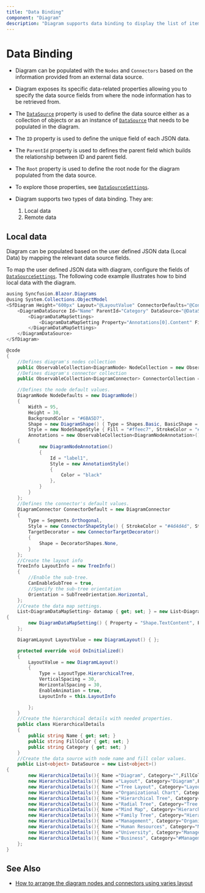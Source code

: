 ```yaml
---
title: "Data Binding"
component: "Diagram"
description: "Diagram supports data binding to display the list of items from local array/JSON data or server-side data source using DataManager."
---
```


# Data Binding

* Diagram can be populated with the `Nodes` and `Connectors` based on the information provided from an external data source.

* Diagram exposes its specific data-related properties allowing you to specify the data source fields from where the node information has to be retrieved from.

* The [`DataSource`](https://help.syncfusion.com/cr/blazor/Syncfusion.Blazor.Diagrams.DiagramDataSource.html#Syncfusion_Blazor_Diagrams_DiagramDataSource_DataSource) property is used to define the data source either as a collection of objects or as an instance of [`DataSource`](https://help.syncfusion.com/cr/blazor/Syncfusion.Blazor.Diagrams.DiagramDataSource.html#Syncfusion_Blazor_Diagrams_DiagramDataSource_DataSource) that needs to be populated in the diagram.

* The `ID` property is used to define the unique field of each JSON data.

* The `ParentId` property is used to defines the parent field which builds the relationship between ID and parent field.

* The `Root` property is used to define the root node for the diagram populated from the data source.

* To explore those properties, see [`DataSourceSettings`](https://help.syncfusion.com/cr/blazor/Syncfusion.Blazor.Diagrams.SfDiagram.html#Syncfusion_Blazor_Diagrams_SfDiagram_DataSourceSettings).

* Diagram supports two types of data binding. They are:

    1. Local data
    2. Remote data

## Local data

Diagram can be populated based on the user defined JSON data (Local Data) by mapping the relevant data source fields.

To map the user defined JSON data with diagram, configure the fields of [`DataSourceSettings`](https://help.syncfusion.com/cr/blazor/Syncfusion.Blazor.Diagrams.SfDiagram.html#Syncfusion_Blazor_Diagrams_SfDiagram_DataSourceSettings). The following code example illustrates how to bind local data with the diagram.

```csharp
ausing Syncfusion.Blazor.Diagrams
@using System.Collections.ObjectModel
<SfDiagram Height="600px" Layout="@LayoutValue" ConnectorDefaults="@ConnectorDefault" NodeDefaults="@NodeDefaults">
    <DiagramDataSource Id="Name" ParentId="Category" DataSource="@DataSource" DataMapSettings="@datamap">
        <DiagramDataMapSettings>
            <DiagramDataMapSetting Property="Annotations[0].Content" Field="Name"></DiagramDataMapSetting>
        </DiagramDataMapSettings>
    </DiagramDataSource>
</SfDiagram>

@code
{
    //Defines diagram's nodes collection
    public ObservableCollection<DiagramNode> NodeCollection = new ObservableCollection<DiagramNode>();
    //Defines diagram's connector collection
    public ObservableCollection<DiagramConnector> ConnectorCollection = new ObservableCollection<DiagramConnector>();

    //Defines the node default values.
    DiagramNode NodeDefaults = new DiagramNode()
    {
        Width = 95,
        Height = 30,
        BackgroundColor = "#6BA5D7",
        Shape = new DiagramShape() { Type = Shapes.Basic, BasicShape = BasicShapes.Rectangle },
        Style = new NodeShapeStyle { Fill = "#ffeec7", StrokeColor = "#ffeec7", StrokeWidth = 1, },
        Annotations = new ObservableCollection<DiagramNodeAnnotation>()
    {
            new DiagramNodeAnnotation()
            {
                Id = "label1",
                Style = new AnnotationStyle()
                {
                    Color = "black"
                },
            }
        }
    };
    //Defines the connector's default values.
    DiagramConnector ConnectorDefault = new DiagramConnector
    {
        Type = Segments.Orthogonal,
        Style = new ConnectorShapeStyle() { StrokeColor = "#4d4d4d", StrokeWidth = 2 },
        TargetDecorator = new ConnectorTargetDecorator()
        {
            Shape = DecoratorShapes.None,
        }
    };
    //Create the layout info
    TreeInfo LayoutInfo = new TreeInfo()
    {
        //Enable the sub-tree.
        CanEnableSubTree = true,
        //Specify the sub-tree orientation
        Orientation = SubTreeOrientation.Horizontal,
    };
    //Create the data map settings.
    List<DiagramDataMapSetting> datamap { get; set; } = new List<DiagramDataMapSetting>()
{
        new DiagramDataMapSetting() { Property = "Shape.TextContent", Field = "Name" }
    };

    DiagramLayout LayoutValue = new DiagramLayout() { };

    protected override void OnInitialized()
    {
        LayoutValue = new DiagramLayout()
        {
            Type = LayoutType.HierarchicalTree,
            VerticalSpacing = 30,
            HorizontalSpacing = 30,
            EnableAnimation = true,
            LayoutInfo = this.LayoutInfo

        };
    }
    //Create the hierarchical details with needed properties.
    public class HierarchicalDetails
    {
        public string Name { get; set; }
        public string FillColor { get; set; }
        public string Category { get; set; }
    }
    //Create the data source with node name and fill color values.
    public List<object> DataSource = new List<object>()
{
        new HierarchicalDetails(){ Name ="Diagram", Category="",FillColor="#916DAF"},
        new HierarchicalDetails(){ Name ="Layout", Category="Diagram",FillColor=""},
        new HierarchicalDetails(){ Name ="Tree Layout", Category="Layout",FillColor=""},
        new HierarchicalDetails(){ Name ="Organizational Chart", Category="Layout",FillColor=""},
        new HierarchicalDetails(){ Name ="Hierarchical Tree", Category="Tree Layout",FillColor=""},
        new HierarchicalDetails(){ Name ="Radial Tree", Category="Tree Layout",FillColor=""},
        new HierarchicalDetails(){ Name ="Mind Map", Category="Hierarchical Tree",FillColor=""},
        new HierarchicalDetails(){ Name ="Family Tree", Category="Hierarchical Tree",FillColor=""},
        new HierarchicalDetails(){ Name ="Management", Category="Organizational Chart",FillColor=""},
        new HierarchicalDetails(){ Name ="Human Resources", Category="Management",FillColor=""},
        new HierarchicalDetails(){ Name ="University", Category="Management",FillColor=""},
        new HierarchicalDetails(){ Name ="Business", Category="#Management",FillColor=""}
    };
}
```

## See Also

* [How to arrange the diagram nodes and connectors using varies layout](https://blazor.syncfusion.com/documentation/diagram/layout/automatic-layout/)
